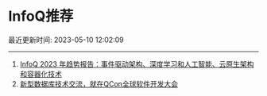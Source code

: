 # InfoQ推荐

最近更新时间: 2023-05-10 12:02:09

--- 
1. [InfoQ 2023 年趋势报告：事件驱动架构、深度学习和人工智能、云原生架构和容器化技术](https://www.infoq.cn/article/GfGMc5ozQO1XYOiaTXCz) 
2. [新型数据库技术交流，就在QCon全球软件开发大会](https://www.infoq.cn/article/MTipgwYIlIb7AYsRgIOz) 
